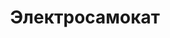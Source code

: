 ---
id: '52'
title: Электросамокат 
description: Залог 3000 рублей
price: '1200'
order: 52
default_thumbnail_image: images/IMG_20210204_134119.jpg
default_original_image: images/IMG_20210204_134119_sm.jpg
category: content/category/08proch.md
featured: true
layout: product
---